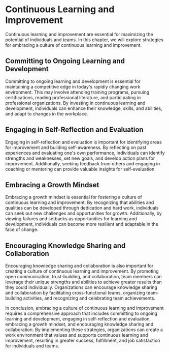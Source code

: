 Continuous Learning and Improvement
==============================================================================================

Continuous learning and improvement are essential for maximizing the potential of individuals and teams. In this chapter, we will explore strategies for embracing a culture of continuous learning and improvement.

Committing to Ongoing Learning and Development
----------------------------------------------

Committing to ongoing learning and development is essential for maintaining a competitive edge in today's rapidly changing work environment. This may involve attending training programs, pursuing certifications, reading professional literature, and participating in professional organizations. By investing in continuous learning and development, individuals can enhance their knowledge, skills, and abilities, and adapt to changes in the workplace.

Engaging in Self-Reflection and Evaluation
------------------------------------------

Engaging in self-reflection and evaluation is important for identifying areas for improvement and building self-awareness. By reflecting on past experiences and evaluating one's own performance, individuals can identify strengths and weaknesses, set new goals, and develop action plans for improvement. Additionally, seeking feedback from others and engaging in coaching or mentoring can provide valuable insights for self-evaluation.

Embracing a Growth Mindset
--------------------------

Embracing a growth mindset is essential for fostering a culture of continuous learning and improvement. By recognizing that abilities and qualities can be developed through dedication and hard work, individuals can seek out new challenges and opportunities for growth. Additionally, by viewing failures and setbacks as opportunities for learning and development, individuals can become more resilient and adaptable in the face of change.

Encouraging Knowledge Sharing and Collaboration
-----------------------------------------------

Encouraging knowledge sharing and collaboration is also important for creating a culture of continuous learning and improvement. By promoting open communication, trust-building, and collaboration, team members can leverage their unique strengths and abilities to achieve greater results than they could individually. Organizations can encourage knowledge sharing and collaboration by facilitating cross-functional teams, organizing team-building activities, and recognizing and celebrating team achievements.

In conclusion, embracing a culture of continuous learning and improvement requires a comprehensive approach that includes committing to ongoing learning and development, engaging in self-reflection and evaluation, embracing a growth mindset, and encouraging knowledge sharing and collaboration. By implementing these strategies, organizations can create a work environment that values and supports continuous learning and improvement, resulting in greater success, fulfillment, and job satisfaction for individuals and teams.
